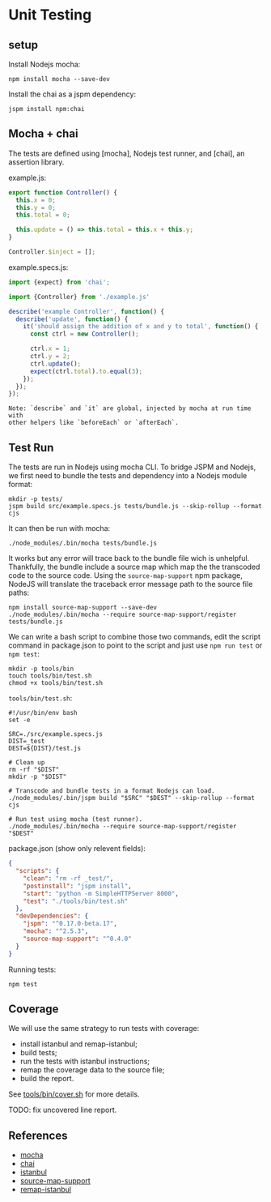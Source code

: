 # Unit Testing

## setup

Install Nodejs mocha:
```
npm install mocha --save-dev
```

Install the chai as a jspm dependency:
```
jspm install npm:chai

```


## Mocha + chai

The tests are defined using [mocha], Nodejs test runner, and [chai], an
assertion library.

example.js:
```js
export function Controller() {
  this.x = 0;
  this.y = 0;
  this.total = 0;

  this.update = () => this.total = this.x + this.y;
}

Controller.$inject = [];

```

example.specs.js:
```js
import {expect} from 'chai';

import {Controller} from './example.js'

describe('example Controller', function() {
  describe('update', function() {
    it('should assign the addition of x and y to total', function() {
      const ctrl = new Controller();

      ctrl.x = 1;
      ctrl.y = 2;
      ctrl.update();
      expect(ctrl.total).to.equal(3);
    });
  });
});

```

    Note: `describe` and `it` are global, injected by mocha at run time with
    other helpers like `beforeEach` or `afterEach`.


## Test Run

The tests are run in Nodejs using mocha CLI. To bridge JSPM and Nodejs, we first
need to bundle the tests and dependency into a Nodejs module format:
```
mkdir -p tests/
jspm build src/example.specs.js tests/bundle.js --skip-rollup --format cjs
```

It can then be run with mocha:
```
./node_modules/.bin/mocha tests/bundle.js
```

It works but any error will trace back to the bundle file wich is unhelpful.
Thankfully, the bundle include a source map which map the the transcoded code
to the source code. Using the `source-map-support` npm package, NodeJS will
translate the traceback error message path to the source file paths:
```
npm install source-map-support --save-dev
./node_modules/.bin/mocha --require source-map-support/register tests/bundle.js
```

We can write a bash script to combine those two commands, edit the script
command in package.json to point to the script and just use `npm run test` or
`npm test`:
```
mkdir -p tools/bin
touch tools/bin/test.sh
chmod +x tools/bin/test.sh
```

`tools/bin/test.sh`:
```shell
#!/usr/bin/env bash
set -e

SRC=./src/example.specs.js
DIST=_test
DEST=${DIST}/test.js

# Clean up
rm -rf "$DIST"
mkdir -p "$DIST"

# Transcode and bundle tests in a format Nodejs can load.
./node_modules/.bin/jspm build "$SRC" "$DEST" --skip-rollup --format cjs

# Run test using mocha (test runner).
./node_modules/.bin/mocha --require source-map-support/register "$DEST"
```

package.json (show only relevent fields):
```json
{
  "scripts": {
    "clean": "rm -rf _test/",
    "postinstall": "jspm install",
    "start": "python -m SimpleHTTPServer 8000",
    "test": "./tools/bin/test.sh"
  },
  "devDependencies": {
    "jspm": "^0.17.0-beta.17",
    "mocha": "^2.5.3",
    "source-map-support": "^0.4.0"
  }
}
```

Running tests:
```shell
npm test
```


## Coverage

We will use the same strategy to run tests with coverage:

- install istanbul and remap-istanbul;
- build tests;
- run the tests with istanbul instructions;
- remap the coverage data to the source file;
- build the report.

See [tools/bin/cover.sh](../tools/bin/cover.sh) for more details.

TODO: fix uncovered line report.


## References

- [mocha](https://mochajs.org/)
- [chai](http://chaijs.com/)
- [istanbul](https://gotwarlost.github.io/istanbul/)
- [source-map-support](https://github.com/evanw/node-source-map-support)
- [remap-istanbul](https://github.com/SitePen/remap-istanbul)
